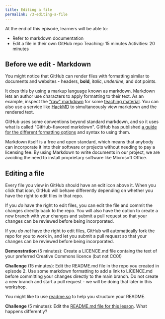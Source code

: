 ```yaml
---
title: Editing a file
permalink: /3-editing-a-file
---
```


At the end of this episode, learners will be able to:
* Refer to markdown documentation
* Edit a file in their own GitHub repo
Teaching: 15 minutes
Activities: 20 minutes

## Before we edit - Markdown

You might notice that GitHub can render files with formatting similar to documents and websites - headers, **bold**, *italic*, _underline_, and dot points.

It does this by using a markup language known as markdown. Markdown lets an author use characters to apply formatting to their text. As an example, inspect the ["raw" markdown](https://raw.githubusercontent.com/au-research/your-first-step-to-fair/main/episodes/1-introduction.md) for some [teaching material](https://raw.githubusercontent.com/au-research/your-first-step-to-fair/main/episodes/1-introduction.md). You can also use a service like [HackMD](https://hackmd.io/cSdCixNBSICU4yor5sxwjQ?both) to simultaneously view markdown and the rendered text.

GitHub uses some conventions beyond standard markdown, and so it uses what is called "GitHub-flavored markdown". GitHub has published [a guide for the different formatting options](https://docs.github.com/en/github/writing-on-github/basic-writing-and-formatting-syntax) and syntax to using them.

Markdown itself is a free and open standard, which means that anybody can incorporate it into their software or projects without needing to pay a licensing fee. By using Markdown to write documents in our project, we are avoiding the need to install proprietary software like Microsoft Office.

## Editing a file

Every file you view in GitHub should have an edit icon above it. When you click that icon, GitHub will behave differently depending on whether you have the right to edit files in that repo.

If you *do* have the right to edit files, you can edit the file and commit the changes directly back to the repo. You will also have the option to create a new branch with your changes and submit a pull request so that your changes can be reviewed before being incorporated.

If you *do not* have the right to edit files, GitHub will automatically fork the repo for you to work in, and let you submit a pull request so that your changes can be reviewed before being incorporated.

**Demonstration** (5 minutes): Create a LICENCE.md file containg the text of your preferred Creative Commons licence (but not CC0!)

**Challenge** (15 minutes): Edit the README.md file in the repo you created in episode 2. Use some markdown formatting to add a link to LICENCE.md before committing your changes directly to the main branch. Do not create a new branch and start a pull request - we will be doing that later in this workshop.

You might like to use [readme.so](https://readme.so/) to help you structure your README.

**Challenge** (5 minutes): Edit the [README.md file for this lesson](https://github.com/au-research/github-training/blob/main/README.md). What happens differently?